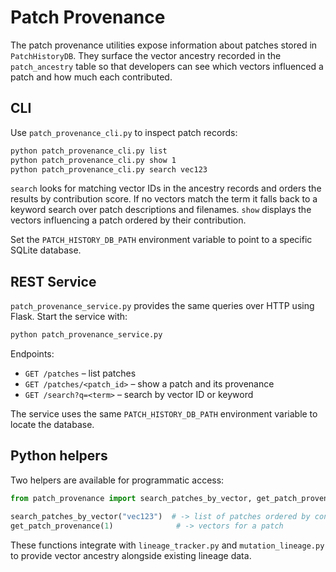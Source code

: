 # Patch Provenance

The patch provenance utilities expose information about patches stored in
`PatchHistoryDB`.  They surface the vector ancestry recorded in the
`patch_ancestry` table so that developers can see which vectors influenced a
patch and how much each contributed.

## CLI

Use `patch_provenance_cli.py` to inspect patch records:

```bash
python patch_provenance_cli.py list
python patch_provenance_cli.py show 1
python patch_provenance_cli.py search vec123
```

`search` looks for matching vector IDs in the ancestry records and orders the
results by contribution score.  If no vectors match the term it falls back to a
keyword search over patch descriptions and filenames.  `show` displays the
vectors influencing a patch ordered by their contribution.

Set the `PATCH_HISTORY_DB_PATH` environment variable to point to a specific
SQLite database.

## REST Service

`patch_provenance_service.py` provides the same queries over HTTP using
Flask.  Start the service with:

```bash
python patch_provenance_service.py
```

Endpoints:

- `GET /patches` – list patches
- `GET /patches/<patch_id>` – show a patch and its provenance
- `GET /search?q=<term>` – search by vector ID or keyword

The service uses the same `PATCH_HISTORY_DB_PATH` environment variable to
locate the database.

## Python helpers

Two helpers are available for programmatic access:

```python
from patch_provenance import search_patches_by_vector, get_patch_provenance

search_patches_by_vector("vec123")  # -> list of patches ordered by contribution
get_patch_provenance(1)              # -> vectors for a patch
```

These functions integrate with `lineage_tracker.py` and `mutation_lineage.py`
to provide vector ancestry alongside existing lineage data.
